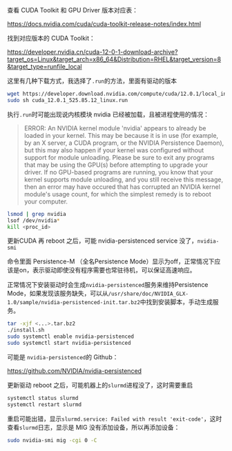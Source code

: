 查看 CUDA Toolkit 和 GPU Driver 版本对应表：

https://docs.nvidia.com/cuda/cuda-toolkit-release-notes/index.html



找到对应版本的 CUDA Toolkit：

https://developer.nvidia.cn/cuda-12-0-1-download-archive?target_os=Linux&target_arch=x86_64&Distribution=RHEL&target_version=8&target_type=runfile_local

这里有几种下载方式，我选择了`.run`的方法，里面有驱动的版本

```bash
wget https://developer.download.nvidia.com/compute/cuda/12.0.1/local_installers/cuda_12.0.1_525.85.12_linux.run
sudo sh cuda_12.0.1_525.85.12_linux.run
```

执行`.run`时可能出现说内核模块 nvidia 已经被加载，且被进程使用的情况：

> ERROR: An NVIDIA kernel module 'nvidia' appears to already be loaded in your kernel. This may be because it is in use (for example, by an X server, a CUDA program, or the NVIDIA Persistence Daemon), but this may also happen if your kernel was configured without support for module unloading. Please be sure to exit any programs that may be using the GPU(s) before attempting to upgrade your driver. If no GPU-based programs are running, you know that your kernel supports module unloading, and you still receive this message, then an error may have occured that has corrupted an NVIDIA kernel module's usage count, for which the simplest remedy is to reboot your computer.

```bash
lsmod | grep nvidia
lsof /dev/nvidia*
kill <proc_id>
```



更新CUDA 再 reboot 之后，可能 nvidia-persistenced service 没了，`nvidia-smi`

命令里面 Persistence-M （全名Persistence Mode）显示为off，正常情况下应该是on，表示驱动即使没有程序需要也常驻待机，可以保证高速响应。

正常情况下安装驱动时会生成`nvidia-persistenced`服务来维持Persistence Mode，如果发现该服务缺失，可以从`/usr/share/doc/NVIDIA_GLX-1.0/sample/nvidia-persistenced-init.tar.bz2`中找到安装脚本，手动生成服务。

```bash
tar -xjf <...>.tar.bz2
./install.sh
sudo systemctl enable nvidia-persistenced
sudo systemctl start nvidia-persistenced
```





可能是 `nvidia-persistenced`的 Github：

https://github.com/NVIDIA/nvidia-persistenced



更新驱动 reboot 之后，可能机器上的`slurmd`进程没了，这时需要重启

```bash
systemctl status slurmd
systemctl restart slurmd
```

重启可能出错，显示`slurmd.service: Failed with result 'exit-code'`，这时查看`slurmd`日志，显示是 MIG 没有添加设备，所以再添加设备：

```bash
sudo nvidia-smi mig -cgi 0 -C
```

 
